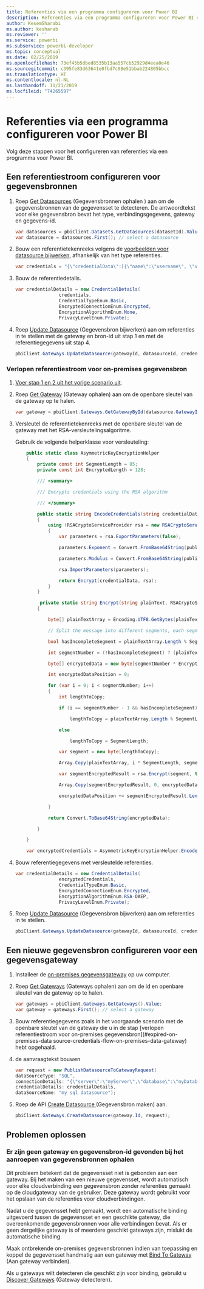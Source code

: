 ```yaml
---
title: Referenties via een programma configureren voor Power BI
description: Referenties via een programma configureren voor Power BI voor automatisering
author: KesemSharabi
ms.author: kesharab
ms.reviewer: ''
ms.service: powerbi
ms.subservice: powerbi-developer
ms.topic: conceptual
ms.date: 02/25/2019
ms.openlocfilehash: 73ef45b5dbed8535b13aa557cb52929d4eea0e46
ms.sourcegitcommit: c395fe83d63641e0fbd7c98e51bbab224805bbcc
ms.translationtype: HT
ms.contentlocale: nl-NL
ms.lasthandoff: 11/21/2019
ms.locfileid: "74265597"
---
```

# <a name="configure-credentials-programmatically-for-power-bi"></a>Referenties via een programma configureren voor Power BI

Volg deze stappen voor het configureren van referenties via een programma voor Power BI.

## <a name="configure-a-credential-flow-for-data-sources"></a>Een referentiestroom configureren voor gegevensbronnen

1. Roep [Get Datasources](https://docs.microsoft.com/rest/api/power-bi/datasets/getdatasourcesingroup) (Gegevensbronnen ophalen ) aan om de gegevensbronnen van de gegevensset te detecteren. De antwoordtekst voor elke gegevensbron bevat het type, verbindingsgegevens, gateway en gegevens-id.

    ```csharp
    var datasources = pbiClient.Datasets.GetDatasources(datasetId).Value;
    var datasource = datasources.First(); // select a datasource
    ```

2. Bouw een referentietekenreeks volgens de [voorbeelden voor datasource bijwerken](https://docs.microsoft.com/rest/api/power-bi/gateways/updatedatasource), afhankelijk van het type referenties.

    ```csharp
    var credentials = "{\"credentialData\":[{\"name\":\"username\", \"value\":\"john\"},{\"name\":\"password\", \"value\":\"*****\"}]}";
    ```

3. Bouw de referentiedetails.

    ```csharp
    var credentialDetails = new CredentialDetails(
                    credentials,
                    CredentialTypeEnum.Basic,
                    EncryptedConnectionEnum.Encrypted,
                    EncryptionAlgorithmEnum.None,
                    PrivacyLevelEnum.Private);
    ```

4. Roep [Update Datasource](https://docs.microsoft.com/rest/api/power-bi/gateways/updatedatasource) (Gegevensbron bijwerken) aan om referenties in te stellen met de gateway en bron-id uit stap 1 en met de referentiegegevens uit stap 4.

    ```csharp
    pbiClient.Gateways.UpdateDatasource(gatewayId, datasourceId, credentialDetails);
    ```

### <a name="expired-on-premises-data-source-credentials-flow"></a>Verlopen referentiestroom voor on-premises gegevensbron

1. [Voer stap 1 en 2 uit het vorige scenario uit](#configure-a-credential-flow-for-data-sources).

2. Roep [Get Gateway](https://docs.microsoft.com/rest/api/power-bi/gateways/getgateways) (Gateway ophalen) aan om de openbare sleutel van de gateway op te halen.

    ```csharp
    var gateway = pbiClient.Gateways.GetGatewayById(datasource.GatewayId);
    ```

3. Versleutel de referentietekenreeks met de openbare sleutel van de gateway met het RSA-versleutelingsalgoritme.

    Gebruik de volgende helperklasse voor versleuteling:

    ```csharp
        public static class AsymmetricKeyEncryptionHelper
        {
            private const int SegmentLength = 85;
            private const int EncryptedLength = 128;

            /// <summary>

            /// Encrypts credentials using the RSA algorithm

            /// </summary>

            public static string EncodeCredentials(string credentialData, string publicKeyExponent, string publicKeyModulus)
            {
                using (RSACryptoServiceProvider rsa = new RSACryptoServiceProvider(EncryptedLength * 8))
                {
                    var parameters = rsa.ExportParameters(false);

                    parameters.Exponent = Convert.FromBase64String(publicKeyExponent);

                    parameters.Modulus = Convert.FromBase64String(publicKeyModulus);

                    rsa.ImportParameters(parameters);

                    return Encrypt(credentialData, rsa);
                }
            }

             private static string Encrypt(string plainText, RSACryptoServiceProvider rsa)
            {

                byte[] plainTextArray = Encoding.UTF8.GetBytes(plainText);

                // Split the message into different segments, each segment's length is 85. So, the result may be 85,85,85,20. 

                bool hasIncompleteSegment = plainTextArray.Length % SegmentLength != 0; 

                int segmentNumber = (!hasIncompleteSegment) ? (plainTextArray.Length / SegmentLength) : ((plainTextArray.Length SegmentLength) + 1);

                byte[] encryptedData = new byte[segmentNumber * EncryptedLength];

                int encryptedDataPosition = 0;

                for (var i = 0; i < segmentNumber; i++)
                {
                    int lengthToCopy;

                    if (i == segmentNumber - 1 && hasIncompleteSegment)

                        lengthToCopy = plainTextArray.Length % SegmentLength;

                    else

                        lengthToCopy = SegmentLength;

                    var segment = new byte[lengthToCopy];

                    Array.Copy(plainTextArray, i * SegmentLength, segment, 0, lengthToCopy);

                    var segmentEncryptedResult = rsa.Encrypt(segment, true);

                    Array.Copy(segmentEncryptedResult, 0, encryptedData, encryptedDataPosition, segmentEncryptedResult.Length);

                    encryptedDataPosition += segmentEncryptedResult.Length;

                }

                return Convert.ToBase64String(encryptedData);

            }

        }

        var encryptedCredentials = AsymmetricKeyEncryptionHelper.EncodeCredentials(credentials);
    ```

4. Bouw referentiegegevens met versleutelde referenties.

    ```csharp
    var credentialDetails = new CredentialDetails(
                    encryptedCredentials,
                    CredentialTypeEnum.Basic,
                    EncryptedConnectionEnum.Encrypted,
                    EncryptionAlgorithmEnum.RSA-OAEP,
                    PrivacyLevelEnum.Private);
    ```

5. Roep [Update Datasource](https://docs.microsoft.com/rest/api/power-bi/gateways/updatedatasource) (Gegevensbron bijwerken) aan om referenties in te stellen.

    ```csharp
    pbiClient.Gateways.UpdateDatasource(gatewayId, datasourceId, credentialDetails);
    ```

## <a name="configure-a-new-data-source-for-a-data-gateway"></a>Een nieuwe gegevensbron configureren voor een gegevensgateway

1. Installeer de [on-premises gegevensgateway](https://powerbi.microsoft.com/gateway/) op uw computer.

2. Roep [Get Gateways](https://docs.microsoft.com/rest/api/power-bi/gateways/getgateways) (Gateways ophalen) aan om de id en openbare sleutel van de gateway op te halen.

    ```csharp
    var gateways = pbiClient.Gateways.GetGateways().Value;
    var gateway = gateways.First(); // select a gateway
    ```

3. Bouw referentiegegevens zoals in het voorgaande scenario met de openbare sleutel van de gateway die u in de stap [verlopen referentiestroom voor on-premises gegevensbron](#expired-on-premises-data source-credentials-flow-on-premises-data-gateway) hebt opgehaald.

4. de aanvraagtekst bouwen

    ```csharp
    var request = new PublishDatasourceToGatewayRequest(
    dataSourceType: "SQL",
    connectionDetails: "{\"server\":\"myServer\",\"database\":\"myDatabase\"}",
    credentialDetails: credentialDetails,
    dataSourceName: "my sql datasource");
    ```

5. Roep de API [Create Datasource ](https://docs.microsoft.com/rest/api/power-bi/gateways/createdatasource) (Gegevensbron maken) aan.

    ```csharp
    pbiClient.Gateways.CreateDatasource(gateway.Id, request);
    ```

## <a name="troubleshooting"></a>Problemen oplossen

### <a name="no-gateway-and-data-source-id-found-when-calling-get-data-sources"></a>Er zijn geen gateway en gegevensbron-id gevonden bij het aanroepen van gegevensbronnen ophalen

Dit probleem betekent dat de gegevensset niet is gebonden aan een gateway. Bij het maken van een nieuwe gegevensset, wordt automatisch voor elke cloudverbinding een gegevensbron zonder referenties gemaakt op de cloudgateway van de gebruiker. Deze gateway wordt gebruikt voor het opslaan van de referenties voor cloudverbindingen.

Nadat u de gegevensset hebt gemaakt, wordt een automatische binding uitgevoerd tussen de gegevensset en een geschikte gateway, die overeenkomende gegevensbronnen voor alle verbindingen bevat. Als er geen dergelijke gateway is of meerdere geschikt gateways zijn, mislukt de automatische binding.

Maak ontbrekende on-premises gegevensbronnen indien van toepassing en koppel de gegevensset handmatig aan een gateway met [Bind To Gateway](https://docs.microsoft.com/rest/api/power-bi/datasets/bindtogateway) (Aan gateway verbinden).

Als u gateways wilt detecteren die geschikt zijn voor binding, gebruikt u [Discover Gateways](https://docs.microsoft.com/rest/api/power-bi/datasets/discovergateways) (Gateway detecteren).
